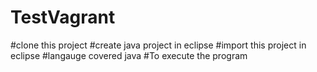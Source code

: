 # TestVagrant
#clone this project
#create java project in eclipse
#import this project in eclipse
#langauge covered java
#To execute the program
